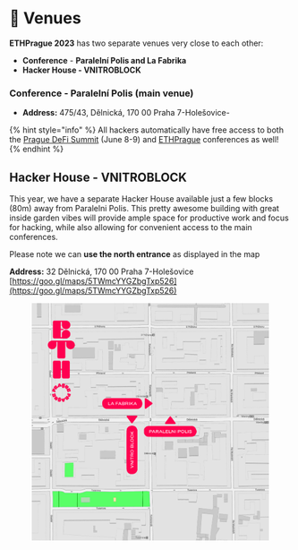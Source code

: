 # 🏨 Venues

**ETHPrague 2023** has two separate venues very close to each other:

* **Conference** - **Paralelní Polis and La Fabrika**
* **Hacker House - VNITROBLOCK**

### Conference - Paralelní Polis (main venue)&#x20;

* **Address:** 475/43, Dělnická, 170 00 Praha 7-Holešovice-

{% hint style="info" %}
All hackers automatically have free access to both the [Prague DeFi Summit](https://praguedefisummit.com/) (June 8-9)  and [ETHPrague](https://ethprague.com/) conferences as well!
{% endhint %}

## Hacker House - VNITROBLOCK

This year, we have a separate Hacker House available just a few blocks (80m) away from Paralelni Polis. This pretty awesome building with great inside garden vibes will provide ample space for productive work and focus for hacking, while also allowing for convenient access to the main conferences.

Please note we can **use the north entrance** as displayed in the map

**Address:** 32 Dělnická, 170 00 Praha 7-Holešovice [https://goo.gl/maps/5TWmcYYGZbgTxp526](https://goo.gl/maps/5TWmcYYGZbgTxp526)



<figure><img src="../.gitbook/assets/image (1).png" alt=""><figcaption></figcaption></figure>
